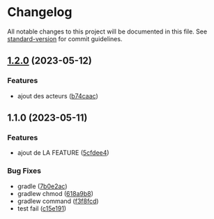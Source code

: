 # Changelog

All notable changes to this project will be documented in this file. See [standard-version](https://github.com/conventional-changelog/standard-version) for commit guidelines.

## [1.2.0](https://github.com/kilrasemifir/alg-demo-ci/compare/v1.1.0...v1.2.0) (2023-05-12)


### Features

* ajout des acteurs ([b74caac](https://github.com/kilrasemifir/alg-demo-ci/commit/b74caaccf5bc2099b7c01117b670a5021218830e))

## 1.1.0 (2023-05-11)


### Features

* ajout de LA FEATURE ([5cfdee4](https://github.com/kilrasemifir/alg-demo-ci/commit/5cfdee4e5540a8fcfadc86d77f7168494641052b))


### Bug Fixes

* gradle ([7b0e2ac](https://github.com/kilrasemifir/alg-demo-ci/commit/7b0e2ac06ead2a580f25d4bb4bf8345e87061e90))
* gradlew chmod ([618a9b8](https://github.com/kilrasemifir/alg-demo-ci/commit/618a9b8e164bdb09aad9953142b52dd789d8f4f5))
* gradlew command ([f3f8fcd](https://github.com/kilrasemifir/alg-demo-ci/commit/f3f8fcda0d7757cea37d2ec8a8005f98980f1d34))
* test fail ([c15e191](https://github.com/kilrasemifir/alg-demo-ci/commit/c15e19138118e66a5a5672289f3c006a20ca5698))
